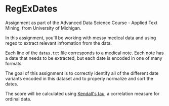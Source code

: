 # RegExDates
Assignment as part of the Advanced Data Science Course - Applied Text Mining, from University of Michigan.

In this assignment, you'll be working with messy medical data and using regex to extract relevant infromation from the data. 

Each line of the `dates.txt` file corresponds to a medical note. Each note has a date that needs to be extracted, but each date is encoded in one of many formats.

The goal of this assignment is to correctly identify all of the different date variants encoded in this dataset and to properly normalize and sort the dates. 

The score will be calculated using [Kendall's tau](https://en.wikipedia.org/wiki/Kendall_rank_correlation_coefficient), a correlation measure for ordinal data.
